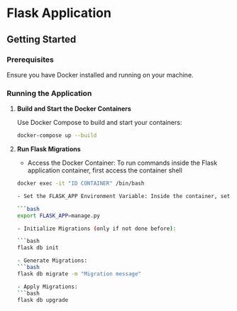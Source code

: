 # Flask Application

## Getting Started

### Prerequisites

Ensure you have Docker installed and running on your machine.

### Running the Application

1. **Build and Start the Docker Containers**

   Use Docker Compose to build and start your containers:

   ```bash
   docker-compose up --build

2. **Run Flask Migrations**

    - Access the Docker Container: To run commands inside the Flask application container, first access the container shell
    ```bash
    docker exec -it "ID CONTAINER" /bin/bash

    - Set the FLASK_APP Environment Variable: Inside the container, set the FLASK_APP environment variable to point to your Flask application:

    ```bash
    export FLASK_APP=manage.py

    - Initialize Migrations (only if not done before):

    ```bash
    flask db init

    - Generate Migrations:
    ```bash
    flask db migrate -m "Migration message"

    - Apply Migrations:
    ```bash
    flask db upgrade






